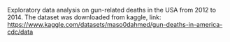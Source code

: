 Exploratory data analysis on gun-related deaths in the USA from 2012 to 2014.
The dataset was downloaded from kaggle, link: https://www.kaggle.com/datasets/maso0dahmed/gun-deaths-in-america-cdc/data

